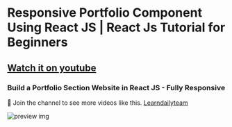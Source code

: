 # Responsive Portfolio Component Using React JS | React Js Tutorial for Beginners
## [Watch it on youtube](https://youtu.be/8eZi3JodIXc)
### Build a Portfolio Section Website in React JS  -  Fully Responsive


💙 Join the channel to see more videos like this. [Learndailyteam](https://www.youtube.com/c/Learndailyteam)

![preview img](https://github.com/Rahulfordev/img-file/blob/main/portfolio%20section%20react.png)
